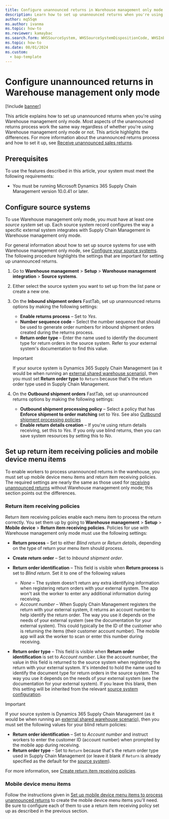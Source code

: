 ```yaml
---
title: Configure unannounced returns in Warehouse management only mode
description: Learn how to set up unannounced returns when you're using Warehouse management only mode. Most aspects of the unannounced returns process work the same way regardless of whether you're using Warehouse management only mode or not. This article highlights the differences.
author: mq55qm
ms.author: ivanma
ms.topic: how-to
ms.reviewer: kamaybac
ms.search.form: WHSSourceSystem, WHSSourceSystemDispositionCode, WHSInboundShipmentOrder, WHSParameters, WHSInboundShipmentOrderMessage, WHSReturnItemReceivingPolicy
ms.topic: how-to
ms.date: 08/01/2024
ms.custom: 
  - bap-template
---
```


# Configure unannounced returns in Warehouse management only mode

[!include [banner](../includes/banner.md)]

This article explains how to set up unannounced returns when you're using Warehouse management only mode. Most aspects of the unannounced returns process work the same way regardless of whether you're using Warehouse management only mode or not. This article highlights the differences. For more information about the unannounced returns process and how to set it up, see [Receive unannounced sales returns](sales-returns-unannounced.md).

## Prerequisites

To use the features described in this article, your system must meet the following requirements:

- You must be running Microsoft Dynamics 365 Supply Chain Management version 10.0.41 or later.

## <a name="source-systems"></a>Configure source systems

To use Warehouse management only mode, you must have at least one *source system* set up. Each source system record configures the way a specific external system integrates with Supply Chain Management in Warehouse management only mode.

For general information about how to set up source systems for use with Warehouse management only mode, see [Configure your source systems](wms-only-mode-setup.md#source-systems). The following procedure highlights the settings that are important for setting up unannounced returns.

1. Go to **Warehouse management** \> **Setup** \> **Warehouse management integration** \> **Source systems**.
1. Either select the source system you want to set up from the list pane or create a new one. 
1. On the **Inbound shipment orders** FastTab, set up unannounced returns options by making the following settings:
    - **Enable returns process** – Set to *Yes*.
    - **Number sequence code** – Select the number sequence that should be used to generate order numbers for inbound shipment orders created during the returns process.
    - **Return order type** – Enter the name used to identify the document type for return orders in the source system. Refer to your external system's documentation to find this value.
  
    > [!IMPORTANT]
    > If your source system is Dynamics 365 Supply Chain Management (as it would be when running an [external shared warehouse scenario](wms-only-mode-external-shared-warehouse)), then you must set **Return order type** to `Return` because that's the return order type used in Supply Chain Management.

1. On the **Outbound shipment orders** FastTab, set up unannounced returns options by making the following settings:
    - **Outbound shipment processing policy** – Select a policy that has **Enforce shipment to order matching** set to *Yes*. See also [Outbound shipment processing policies](outbound-load-handling.md#outbound-shipment-policies)
    - **Enable return details creation** – If you're using return details receiving, set this to *Yes*. If you only use blind returns, then you can save system resources by setting this to *No*.

## Set up return item receiving policies and mobile device menu items

To enable workers to process unannounced returns in the warehouse, you must set up mobile device menu items and return item receiving policies. The required settings are nearly the same as those used for [receiving unannounced returns](sales-returns-unannounced.md) without Warehouse management only mode; this section points out the differences.

### Return item receiving policies

Return item receiving policies enable each menu item to process the return correctly. You set them up by going to **Warehouse management** \> **Setup** \> **Mobile device** \> **Return item receiving policies**. Policies for use with Warehouse management only mode must use the following settings:

- **Return process** – Set to either *Blind return* or *Return details*, depending on the type of return your menu item should process.
- **Create return order** – Set to *Inbound shipment order*.
- **Return order identification** – This field is visible when **Return process** is set to *Blind return*. Set it to one of the following values
    - *None* – The system doesn't return any extra identifying information when registering return orders with your external system. The app won't ask the worker to enter any additional information during receiving.
    - *Account number* – When Supply Chain Management registers the return with your external system, it returns an account number to help identify the return order. The way you use it depends on the needs of your external system (see the documentation for your external system). This could typically be the ID of the customer who is returning the items (their customer account number). The mobile app will ask the worker to scan or enter this number during receiving.

- **Return order type** – This field is visible when **Return order identification** is set to *Account number*. Like the account number, the value in this field is returned to the source system when registering the return with your external system. It's intended to hold the name used to identify the document type for return orders in the source system. The way you use it depends on the needs of your external system (see the documentation for your external system). If you leave this blank, then this setting will be inherited from the relevant [source system configuration](#source-systems).

> [!IMPORTANT]
> If your source system is Dynamics 365 Supply Chain Management (as it would be when running an [external shared warehouse scenario](wms-only-mode-external-shared-warehouse)), then you must set the following values for your blind return policies:
>
> - **Return order identification** – Set to *Account number* and instruct workers to enter the customer ID (account number) when prompted by the mobile app during receiving.
> - **Return order type** – Set to `Return` because that's the return order type used in Supply Chain Management (or leave it blank if `Return` is already specified as the default for the [source system](#source-systems)).

For more information, see [Create return item receiving policies](sales-returns-unannounced.md#return-receive-policy).

### Mobile device menu items

Follow the instructions given in [Set up mobile device menu items to process unannounced returns](sales-returns-unannounced.md#mdmi) to create the mobile device menu items you'll need. Be sure to configure each of them to use a return item receiving policy set up as described in the previous section.
